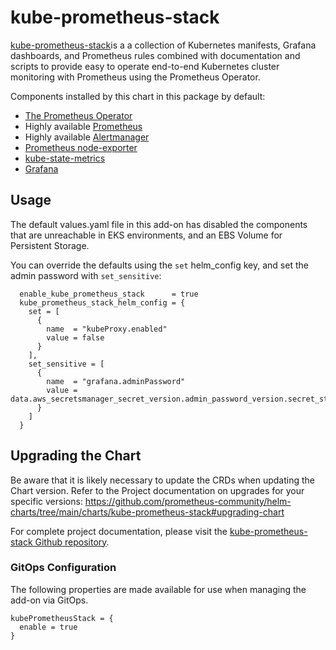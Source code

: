 # kube-prometheus-stack
[kube-prometheus-stack](https://github.com/prometheus-community/helm-charts/tree/main/charts/kube-prometheus-stack)is a a collection of Kubernetes manifests, Grafana dashboards, and Prometheus rules combined with documentation and scripts to provide easy to operate end-to-end Kubernetes cluster monitoring with Prometheus using the Prometheus Operator.

Components installed by this chart in this package by default:

  - [The Prometheus Operator](https://github.com/prometheus-operator/prometheus-operator)
  - Highly available [Prometheus](https://github.com/prometheus/prometheus)
  - Highly available [Alertmanager](https://github.com/prometheus/alertmanager)
  - [Prometheus node-exporter](https://github.com/prometheus/node_exporter)
  - [kube-state-metrics](https://github.com/kubernetes/kube-state-metrics)
  - [Grafana](https://github.com/grafana/grafana)


## Usage

The default values.yaml file in this add-on has disabled the components that are unreachable in EKS environments, and an EBS Volume for Persistent Storage.

You can override the defaults using the `set` helm_config key, and set the admin password with `set_sensitive`:

```hcl
  enable_kube_prometheus_stack      = true
  kube_prometheus_stack_helm_config = {
    set = [
      {
        name  = "kubeProxy.enabled"
        value = false
      }
    ],
    set_sensitive = [
      {
        name  = "grafana.adminPassword"
        value = data.aws_secretsmanager_secret_version.admin_password_version.secret_string
      }
    ]
  }
```

## Upgrading the Chart

Be aware that it is likely necessary to update the CRDs when updating the Chart version. Refer to the Project documentation on upgrades for your specific versions: https://github.com/prometheus-community/helm-charts/tree/main/charts/kube-prometheus-stack#upgrading-chart


For complete project documentation, please visit the [kube-prometheus-stack Github repository](https://github.com/prometheus-community/helm-charts/tree/main/charts/kube-prometheus-stack).

### GitOps Configuration

The following properties are made available for use when managing the add-on via GitOps.

```hcl
kubePrometheusStack = {
  enable = true
}
```
